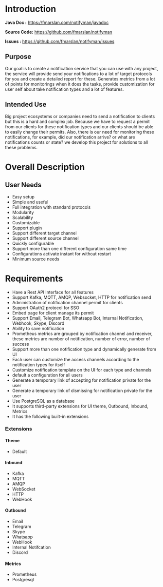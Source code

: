 # Introduction

**Java Doc   :** https://fmarslan.com/notifyman/javadoc

**Source Code:** https://github.com/fmarslan/notifyman

**Issues     :** https://github.com/fmarslan/notifyman/issues

## Purpose

Our goal is to create a notification service that you can use with any project, the service will provide send your notifications to a lot of target protocols for you and create a detailed report for these. Generates metrics from a lot of points for monitorings when it does the tasks, provide customization for user self about take notification types and a lot of features.

## Intended Use

Big project ecosystems or companies need to send a notification to clients but this is a hard and complex job. Because we have to request a permit from our clients for these notification types and our clients should be able to easily change their permits. Also, there is our need for monitoring these notifications, for example, did our notification arrive? or what are notifications counts or state? we develop this project for solutions to all these problems.

# Overall Description

## User Needs
* Easy setup 
* Simple and useful
* Full integration with standard protocols
* Modularity
* Scalability
* Customizable
* Support plugin
* Support different target channel
* Support different source channel
* Quickly configurable
* Support more than one different configuration same time
* Configurations activate  instant for without restart
* Minimum source needs

# Requirements

* Have a Rest API Interface for all features
* Support Kafka, MQTT, AMQP, Websocket, HTTP for notification send
* Administration of notification channel permit  for clients
* Support OAuth2 protocol for SSO
* Embed page for client manage its permit
* Support Email, Telegram Bot, Whatsapp Bot, Internal Notification, Webhook, Skype, Discord
* Ability to save notification
* Prometheus metrics are grouped by notification channel and receiver, these metrics are number of notification, number of error, number of success
* Support more than one notification type and dynamically generate from UI
* Each user can customize the access channels according to the notification types for itself
* Customize notification template on the UI for each type and channels
* default a configuration for all users
* Generate a temporary link of accepting for notification private for the user
* Generate a temporary link of dismissing for notification private for the user
* Use PostgreSQL as a database
* It supports third-party extensions for UI theme, Outbound, Inbound, Metrics
* It has the following built-in extensions

### Extensions 
#### Theme
 * Default
#### Inbound
 * Kafka 
 * MQTT
 * AMQP
 * WebSocket
 * HTTP
 * WebHook
#### Outbound
 * Email
 * Telegram
 * Skype
 * Whatsapp
 * WebHook
 * Internal Notifcation
 * Discord
#### Metrics
 * Prometheus
 * Postgresql
